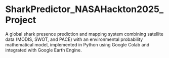 # SharkPredictor_NASAHackton2025_Project
A global shark presence prediction and mapping system combining satellite data (MODIS, SWOT, and PACE) with an environmental probability mathematical model, implemented in Python using Google Colab and integrated with Google Earth Engine.
